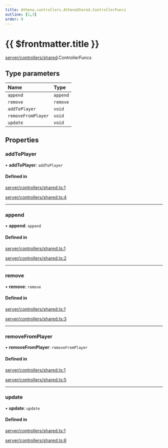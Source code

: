 ```yaml
---
title: Athena.controllers.AthenaShared.ControllerFuncs
outline: [1,3]
order: 0
---
```


# {{ $frontmatter.title }}


[server/controllers/shared](../modules/server_controllers_shared.md).ControllerFuncs

## Type parameters

| Name | Type |
| :------ | :------ |
| `append` | `append` |
| `remove` | `remove` |
| `addToPlayer` | `void` |
| `removeFromPlayer` | `void` |
| `update` | `void` |

## Properties

### addToPlayer

• **addToPlayer**: `addToPlayer`

#### Defined in

[server/controllers/shared.ts:1](https://github.com/Stuyk/altv-athena/blob/6375486/src/core/server/controllers/shared.ts#L1)

[server/controllers/shared.ts:4](https://github.com/Stuyk/altv-athena/blob/6375486/src/core/server/controllers/shared.ts#L4)

___

### append

• **append**: `append`

#### Defined in

[server/controllers/shared.ts:1](https://github.com/Stuyk/altv-athena/blob/6375486/src/core/server/controllers/shared.ts#L1)

[server/controllers/shared.ts:2](https://github.com/Stuyk/altv-athena/blob/6375486/src/core/server/controllers/shared.ts#L2)

___

### remove

• **remove**: `remove`

#### Defined in

[server/controllers/shared.ts:1](https://github.com/Stuyk/altv-athena/blob/6375486/src/core/server/controllers/shared.ts#L1)

[server/controllers/shared.ts:3](https://github.com/Stuyk/altv-athena/blob/6375486/src/core/server/controllers/shared.ts#L3)

___

### removeFromPlayer

• **removeFromPlayer**: `removeFromPlayer`

#### Defined in

[server/controllers/shared.ts:1](https://github.com/Stuyk/altv-athena/blob/6375486/src/core/server/controllers/shared.ts#L1)

[server/controllers/shared.ts:5](https://github.com/Stuyk/altv-athena/blob/6375486/src/core/server/controllers/shared.ts#L5)

___

### update

• **update**: `update`

#### Defined in

[server/controllers/shared.ts:1](https://github.com/Stuyk/altv-athena/blob/6375486/src/core/server/controllers/shared.ts#L1)

[server/controllers/shared.ts:6](https://github.com/Stuyk/altv-athena/blob/6375486/src/core/server/controllers/shared.ts#L6)
